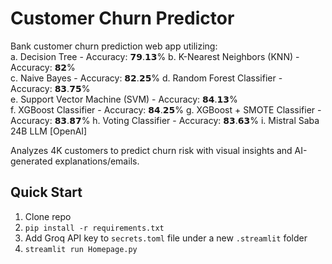 # Customer Churn Predictor

Bank customer churn prediction web app utilizing:  
a. Decision Tree - Accuracy: 𝟳𝟵.𝟭𝟯% 
b. K-Nearest Neighbors (KNN) - Accuracy: 𝟴𝟮%  
c. Naive Bayes - Accuracy: 𝟴𝟮.𝟮𝟱% 
d. Random Forest Classifier - Accuracy: 𝟴𝟯.𝟳𝟱%  
e. Support Vector Machine (SVM) - Accuracy: 𝟴𝟰.𝟭𝟯%  
f. XGBoost Classifier - Accuracy: 𝟴𝟰.𝟮𝟱% 
g. XGBoost + SMOTE Classifier - Accuracy: 𝟴𝟯.𝟴𝟳%
h. Voting Classifier - Accuracy: 𝟴𝟯.𝟲𝟯%
i. Mistral Saba 24B LLM [OpenAI]  

Analyzes 4K customers to predict churn risk with visual insights and AI-generated explanations/emails.

## Quick Start
1. Clone repo  
2. `pip install -r requirements.txt`  
3. Add Groq API key to `secrets.toml` file under a new `.streamlit` folder  
4. `streamlit run Homepage.py`
